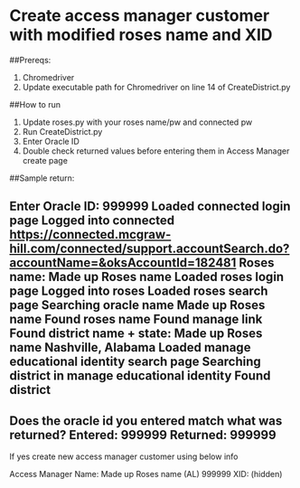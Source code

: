 # Create access manager customer with modified roses name and XID

##Prereqs:
1. Chromedriver
2. Update executable path for Chromedriver on line 14 of CreateDistrict.py

##How to run

1. Update roses.py with your roses name/pw and connected pw
2. Run CreateDistrict.py
3. Enter Oracle ID
4. Double check returned values before entering them in Access Manager create page

##Sample return:

Enter Oracle ID: 999999
Loaded connected login page
Logged into connected
https://connected.mcgraw-hill.com/connected/support.accountSearch.do?accountName=&oksAccountId=182481
Roses name: Made up Roses name
Loaded roses login page
Logged into roses
Loaded roses search page
Searching oracle name Made up Roses name
Found roses name
Found manage link
Found district name + state: Made up Roses name Nashville, Alabama
Loaded manage educational identity search page
Searching district in manage educational identity
Found district
--------------------------------------------------------
Does the oracle id you entered match what was returned?
Entered: 999999 Returned: 999999
--------------------------------------------------------
If yes create new access manager customer using below info

Access Manager Name:     Made up Roses name (AL) 999999
XID:                     (hidden)
